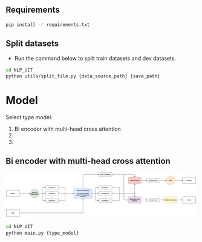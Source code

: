 ## Requirements

```bash
pip install -r requirements.txt
```

## Split datasets

- Run the command below to split train datasets and dev datasets.

```bash
cd NLP_UIT
python utils/split_file.py {data_source_path} {save_path}
```

# Model

Select type model:
1. Bi encoder with multi-head cross attention
2.
3.


## Bi encoder with multi-head cross attention

![Bi encoder with multi-head cross attention](bi_encoder_cross_attention_model/architecture.png)

```bash
cd NLP_UIT
python main.py {type_model}
```


